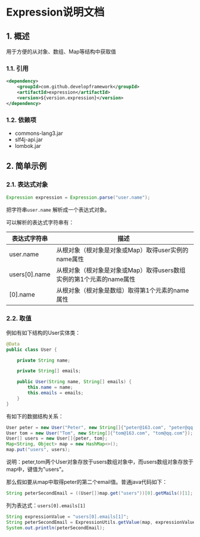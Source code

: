 # Expression说明文档

## 1. 概述

用于方便的从对象、数组、Map等结构中获取值

### 1.1. 引用

```xml
<dependency>
	<groupId>com.github.developframework</groupId>
	<artifactId>expression</artifactId>
	<version>${version.expression}</version>
</dependency>
```

### 1.2. 依赖项

- commons-lang3.jar
- slf4j-api.jar
- lombok.jar

## 2. 简单示例

### 2.1. 表达式对象
```java
Expression expression = Expression.parse("user.name");
```

把字符串`user.name` 解析成一个表达式对象。

可以解析的表达式字符串有：

| 表达式字符串        | 描述                                       |
| ------------- | ---------------------------------------- |
| user.name     | 从根对象（根对象是对象或Map）取得user实例的name属性          |
| users[0].name | 从根对象（根对象是对象或Map）取得users数组实例的第1个元素的name属性 |
| [0].name      | 从根对象（根对象是数组）取得第1个元素的name属性               |

### 2.2. 取值

例如有如下结构的User实体类：

```java
@Data
public class User {

    private String name;

    private String[] emails;

    public User(String name, String[] emails) {
        this.name = name;
        this.emails = emails;
    }
}
```

有如下的数据结构关系：

```java
User peter = new User("Peter", new String[]{"peter@163.com", "peter@qq.com"});
User tom = new User("Tom", new String[]{"tom@163.com", "tom@qq.com"});
User[] users = new User[]{peter, tom};
Map<String, Object> map = new HashMap<>();
map.put("users", users);
```

说明：peter,tom两个User对象存放于users数组对象中，而users数组对象存放于map中，键值为"users"。

那么假如要从map中取得peter的第二个email值。普通java代码如下：

```java
String peterSecondEmail = ((User[])map.get("users"))[0].getMails()[1];
```

列为表达式：`users[0].emails[1]`

```java
String expressionValue = "users[0].emails[1]";
String peterSecondEmail = ExpressionUtils.getValue(map, expressionValue, String.class);
System.out.println(peterSecondEmail);
```

